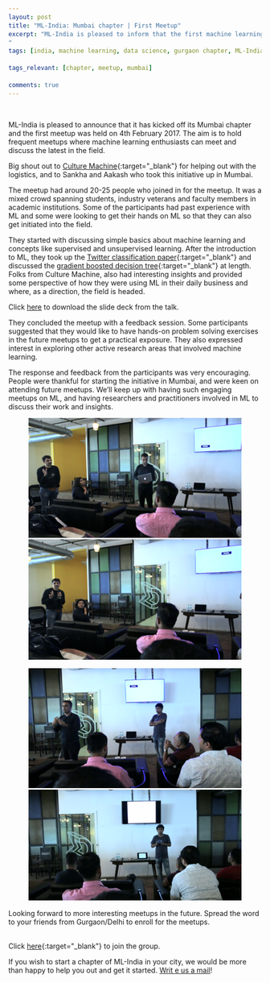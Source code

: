 ```yaml
---
layout: post
title: "ML-India: Mumbai chapter | First Meetup"
excerpt: "ML-India is pleased to inform that the first machine learning meetup in its Gurgaon chapter was held on 4th February 2017. The meetup involved an introduction to the machine learning, and discussion on the Twitter classification paper and gradient boosted decision tree.
"
tags: [india, machine learning, data science, gurgaon chapter, ML-India, meetup]

tags_relevant: [chapter, meetup, mumbai]

comments: true
---
```

<br>

ML-India is pleased to announce that it has kicked off its Mumbai chapter and the first meetup was held on 4th February 2017. The aim is to hold frequent meetups where machine learning enthusiasts can meet and discuss the latest in the field.

Big shout out to [Culture Machine](https://culturemachines.com/){:target="_blank"} for helping out with the logistics, and to Sankha and Aakash who took this initiative up in Mumbai.

The meetup had around 20-25 people who joined in for the meetup. It was a mixed crowd spanning students, industry veterans and faculty members in academic institutions. Some of the participants had past experience with ML and some were looking to get their hands on ML so that they can also get initiated into the field. 

They started with discussing simple basics about machine learning and concepts like supervised and unsupervised learning. After the introduction to ML, they took up the [Twitter classification paper](http://www.aaai.org/ocs/index.php/ICWSM/ICWSM11/paper/view/2886/3262){:target="_blank"} and discussed the [gradient boosted decision tree](https://en.wikipedia.org/wiki/Gradient_boosting){:target="_blank"} at length. Folks from Culture Machine, also had interesting insights and provided some perspective of how they were using ML in their daily business and where, as a direction, the field is headed. 

Click [here](https://github.com/ML-India/ML-India-Mumbai-Chapter/blob/master/Presentations/Mumbai-First%20meetup-Introduction%20to%20ML.pdf) to download the slide deck from the talk.

They concluded the meetup with a feedback session. Some participants suggested that they would like to have hands-on problem solving exercises in the future meetups to get a practical exposure. They also expressed interest in exploring other active research areas that involved machine learning.

The response and feedback from the participants was very encouraging. People were thankful for starting the initiative in Mumbai, and were keen on attending future meetups. We’ll keep up with having such engaging meetups on ML, and having researchers and practitioners involved in ML to discuss their work and insights. 


<figure class="half">
    <a href="/images/Screen Shot 2017-02-13 at 6.51.31 pm[2].png"><img src="/images/Screen Shot 2017-02-13 at 6.51.31 pm[2].png"></a>
    <a href="/images/Screen Shot 2017-02-13 at 6.52.09 pm[2].png"><img src="/images/Screen Shot 2017-02-13 at 6.52.09 pm[2].png"></a>
    <figcaption></figcaption>
</figure>

<figure class="half">
    <a href="/images/Screen Shot 2017-02-13 at 6.53.11 pm[2].png"><img src="/images/Screen Shot 2017-02-13 at 6.53.11 pm[2].png"></a>
    <a href="/images/Screen Shot 2017-02-13 at 6.54.31 pm[2].png"><img src="/images/Screen Shot 2017-02-13 at 6.54.31 pm[2].png"></a>
    <figcaption></figcaption>
</figure>

Looking forward to more interesting meetups in the future. Spread the word to your friends from Gurgaon/Delhi to enroll for the meetups.

<br>Click [here](https://www.meetup.com/Machine-Learning-India-Mumbai/){:target="_blank"} to join the group.

If you wish to start a chapter of ML-India in your city, we would be more than happy to help you out and get it started. <a href="mailto:varun@aspiringminds.com" target="_top">Writ e us a mail</a>!
